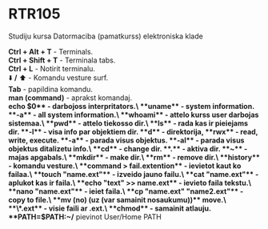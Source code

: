 # RTR105
Studiju kursa Datormaciba (pamatkurss) elektroniska klade


**Ctrl + Alt + T**  -   Terminals.\
**Ctrl + Shift + T** -  Terminala tabs.\
**Ctrl + L**        -   Notirit terminalu.\
:arrow_down: **/** :arrow_up: - Komandu vesture surf.\
**Tab**           -     papildina komandu.\
**man (command)** -     aprakst komandaj.\
**echo $0**       -     darbojoss interpritators.\
**uname**         -     system information.
                        **-a** - all system information.\
**whoami**        -     attelo kurss user darbojas sistemaa.\
**pwd**           -     attelo tiekosso dir.\
**ls**            -     rada kas ir pieiejams dir.
                        **-l** - visa info par objektiem dir.
                                **d** - direktorija, **rwx** - read, write, execute.
                        **-a** - parada visus objektus.
                        **-al** - parada visus objektus ditalizetu info.\
**cd**            -     change dir.
                        **.** - aktiva dir.
                        **~** - majas apgabals.\
**mkdir**         -     make dir.\
**rm**            -     remove dir.\
**history**       -     komandu vesture.\
**command > fail.extention**  - ievietot kaut ko failaa.\
**touch "name.ext"** -  izveido jauno failu.\           
**cat "name.ext"** -    aplukot kas ir faila.\           
**echo "text" >> name.ext** - ievieto faila tekstu.\                      
**nano "name.ext"** -   ieiet faila.\           
**cp "name.ext" "name2.ext"** -  copy to file.\             
**mv (no) (uz (var samainit nosaukumu))**         move.\
**\*.ext** -            visie faili ar .ext.\             
**chmod** -             samainit atlauju. 
**PATH=$PATH:~/**       pievinot User/Home PATH

